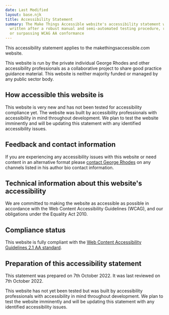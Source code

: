 ```yaml
---
date: Last Modified
layout: base.njk
title: Accessibility Statement
summary: The Make Things Accessible website's accessibility statement was
  written after a robust manual and semi-automated testing procedure, reaching
  or surpassing WCAG AA conformance
---
```

This accessibility statement applies to the makethingsaccessible.com website.

This website is run by the private individual George Rhodes and other accessibility professionals as a collaborative project to share good practice guidance material. This website is neither majority funded or managed by any public sector body.

## How accessible this website is

This website is very new and has not been tested for accessibility compliance yet. The website was built by accessibility professionals with accessibility in mind throughout development. We plan to test the website imminently and will be updating this statement with any identified accessibility issues.

## Feedback and contact information

If you are experiencing any accessibility issues with this website or need content in an alternative format please [contact George Rhodes](https://www.makethingsaccessible.com/authors/grhodes/) on any channels listed in his author bio contact information.

## Technical information about this website's accessibility

We are committed to making the website as accessible as possible in accordance with the Web Content Accessibility Guidelines (WCAG), and our obligations under the Equality Act 2010.

## Compliance status

This website is fully compliant with the [Web Content Accessibility Guidelines 2.1 AA standard](https://www.w3.org/TR/WCAG21/).

## Preparation of this accessibility statement

This statement was prepared on 7th October 2022. It was last reviewed on 7th October 2022.

This website has not yet been tested but was built by accessibility professionals with accessibility in mind throughout development. We plan to test the website imminently and will be updating this statement with any identified accessibility issues.